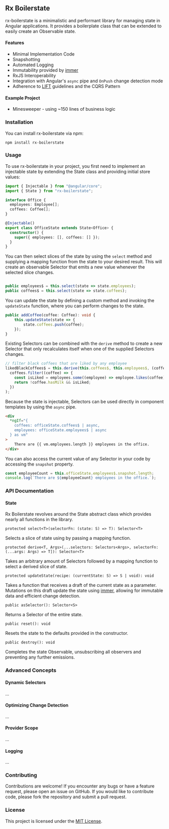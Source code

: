 ## Rx Boilerstate

rx-boilerstate is a minimalistic and performant library for managing state in Angular applications. It provides a boilerplate class that can be extended to easily create an Observable state.

#### Features

- Minimal Implementation Code
- Snapshotting
- Automated Logging
- Immutability provided by [immer](https://immerjs.github.io/immer/)
- RxJS Interoperability
- Integration with Angular's `async` pipe and `OnPush` change detection mode
- Adherence to [LIFT](https://angular.io/guide/styleguide#lift) guidelines and the CQRS Pattern

#### Example Project

- Minesweeper - using ~150 lines of business logic

### Installation

You can install rx-boilerstate via npm:

```
npm install rx-boilerstate
```

### Usage

To use rx-boilerstate in your project, you first need to implement an injectable state by extending the State class and providing initial store values:

```typescript
import { Injectable } from "@angular/core";
import { State } from "rx-boilerstate";

interface Office {
  employees: Employee[];
  coffees: Coffee[];
}

@Injectable()
export class OfficeState extends State<Office> {
  constructor() {
    super({ employees: [], coffees: [] });
  }
}
```

You can then select slices of the state by using the `select` method and supplying a mapping function from the state to your desired result. This will create an observable Selector that emits a new value whenever the selected slice changes.

```typescript

public employees$ = this.select(state => state.employees);
public coffees$ = this.select(state => state.coffees);
```

You can update the state by defining a custom method and invoking the `updateState` function, where you can perform changes to the state.

```typescript
public addCoffee(coffee: Coffee): void {
    this.updateState(state => {
        state.coffees.push(coffee);
    });
}
```

Existing Selectors can be combined with the `derive` method to create a new Selector that only recalculates itself when one of the supplied Selectors changes.

```typescript
// filter black coffees that are liked by any employee
likedBlackCoffees$ = this.derive(this.coffees$, this.employees$, (coffees, employees) =>
  coffees.filter((coffee) => {
    const isLiked = employees.some((employee) => employee.likes(coffee));
    return !coffee.hasMilk && isLiked;
  })
);
```

Because the state is injectable, Selectors can be used directly in component templates by using the `async` pipe.

```HTML
<div
  *ngIf="{
    coffees: officeState.coffees$ | async,
    employees: officeState.employees$ | async
  } as vm"
>
    There are {{ vm.employees.length }} employees in the office.
</div>
```

You can also access the current value of any Selector in your code by accessing the `snapshot` property.

```typescript
const employeeCount = this.officeState.employees$.snapshot.length;
console.log(`There are ${employeeCount} employees in the office.`);
```

### API Documentation

#### State

Rx Boilerstate revolves around the State abstract class which provides nearly all functions in the library.

`protected select<T>(selectorFn: (state: S) => T): Selector<T>`

Selects a slice of state using by passing a mapping function.

`protected derive<T, Args>(...selectors: Selectors<Args>, selectorFn: (...args: Args) => T]): Selector<T>`

Takes an arbitrary amount of Selectors followed by a mapping function to select a derived slice of state.

`protected updateState(recipe: (currentState: S) => S | void): void`

Takes a function that receives a draft of the current state as a parameter. Mutations on this draft update the state using [immer](https://immerjs.github.io/immer/produce), allowing for immutable data and efficient change detection.

`public asSelector(): Selector<S>`

Returns a Selector of the entire state.

`public reset(): void`

Resets the state to the defaults provided in the constructor.

`public destroy(): void`

Completes the state Observable, unsubscribing all observers and preventing any further emissions.

### Advanced Concepts

#### Dynamic Selectors

...

#### Optimizing Change Detection

...

#### Provider Scope

...

#### Logging

...

### Contributing

Contributions are welcome! If you encounter any bugs or have a feature request, please open an issue on GitHub. If you would like to contribute code, please fork the repository and submit a pull request.

### License

This project is licensed under the [MIT License](LICENSE).

